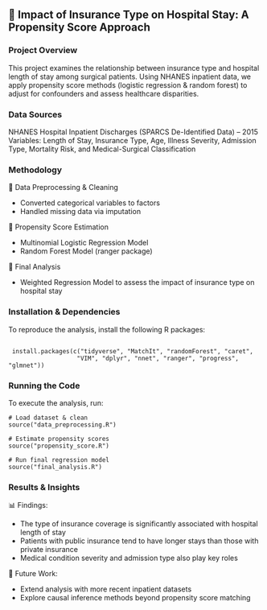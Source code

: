 ## 📌 Impact of Insurance Type on Hospital Stay: A Propensity Score Approach

### Project Overview
This project examines the relationship between insurance type and hospital length of stay among surgical patients. Using NHANES inpatient data, we apply propensity score methods (logistic regression & random forest) to adjust for confounders and assess healthcare disparities.

### Data Sources
NHANES Hospital Inpatient Discharges (SPARCS De-Identified Data) – 2015
Variables: Length of Stay, Insurance Type, Age, Illness Severity, Admission Type, Mortality Risk, and Medical-Surgical Classification

### Methodology
🔹 Data Preprocessing & Cleaning
- Converted categorical variables to factors
- Handled missing data via imputation

🔹 Propensity Score Estimation
- Multinomial Logistic Regression Model
- Random Forest Model (ranger package)

🔹 Final Analysis
- Weighted Regression Model to assess the impact of insurance type on hospital stay

### Installation & Dependencies
To reproduce the analysis, install the following R packages:

```

 install.packages(c("tidyverse", "MatchIt", "randomForest", "caret", 
                   "VIM", "dplyr", "nnet", "ranger", "progress", "glmnet"))

```
### Running the Code
To execute the analysis, run:

```
# Load dataset & clean
source("data_preprocessing.R")
```
```
# Estimate propensity scores
source("propensity_score.R")
```
```
# Run final regression model
source("final_analysis.R")
```
### Results & Insights
📊 Findings:
- The type of insurance coverage is significantly associated with hospital length of stay
- Patients with public insurance tend to have longer stays than those with private insurance
- Medical condition severity and admission type also play key roles

📢 Future Work:
- Extend analysis with more recent inpatient datasets
- Explore causal inference methods beyond propensity score matching








